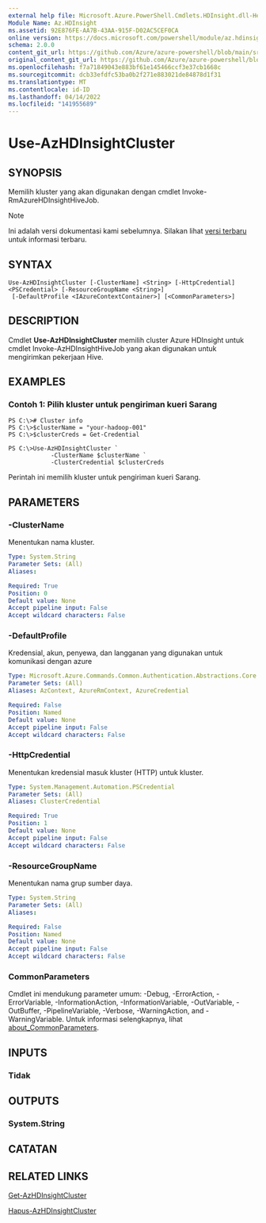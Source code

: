 ```yaml
---
external help file: Microsoft.Azure.PowerShell.Cmdlets.HDInsight.dll-Help.xml
Module Name: Az.HDInsight
ms.assetid: 92E876FE-AA7B-43AA-915F-D02AC5CEF0CA
online version: https://docs.microsoft.com/powershell/module/az.hdinsight/use-azhdinsightcluster
schema: 2.0.0
content_git_url: https://github.com/Azure/azure-powershell/blob/main/src/HDInsight/HDInsight/help/Use-AzHDInsightCluster.md
original_content_git_url: https://github.com/Azure/azure-powershell/blob/main/src/HDInsight/HDInsight/help/Use-AzHDInsightCluster.md
ms.openlocfilehash: f7a71849043e883bf61e145466ccf3e37cb1668c
ms.sourcegitcommit: dcb33efdfc53ba0b2f271e883021de84878d1f31
ms.translationtype: MT
ms.contentlocale: id-ID
ms.lasthandoff: 04/14/2022
ms.locfileid: "141955689"
---
```

# Use-AzHDInsightCluster

## SYNOPSIS
Memilih kluster yang akan digunakan dengan cmdlet Invoke-RmAzureHDInsightHiveJob.

> [!NOTE]
>Ini adalah versi dokumentasi kami sebelumnya. Silakan lihat [versi terbaru](/powershell/module/az.hdinsight/use-azhdinsightcluster) untuk informasi terbaru.

## SYNTAX

```
Use-AzHDInsightCluster [-ClusterName] <String> [-HttpCredential] <PSCredential> [-ResourceGroupName <String>]
 [-DefaultProfile <IAzureContextContainer>] [<CommonParameters>]
```

## DESCRIPTION
Cmdlet **Use-AzHDInsightCluster** memilih cluster Azure HDInsight untuk cmdlet Invoke-AzHDInsightHiveJob yang akan digunakan untuk mengirimkan pekerjaan Hive.

## EXAMPLES

### Contoh 1: Pilih kluster untuk pengiriman kueri Sarang
```
PS C:\># Cluster info
PS C:\>$clusterName = "your-hadoop-001"
PS C:\>$clusterCreds = Get-Credential

PS C:\>Use-AzHDInsightCluster `
            -ClusterName $clusterName `
            -ClusterCredential $clusterCreds
```

Perintah ini memilih kluster untuk pengiriman kueri Sarang.

## PARAMETERS

### -ClusterName
Menentukan nama kluster.

```yaml
Type: System.String
Parameter Sets: (All)
Aliases:

Required: True
Position: 0
Default value: None
Accept pipeline input: False
Accept wildcard characters: False
```

### -DefaultProfile
Kredensial, akun, penyewa, dan langganan yang digunakan untuk komunikasi dengan azure

```yaml
Type: Microsoft.Azure.Commands.Common.Authentication.Abstractions.Core.IAzureContextContainer
Parameter Sets: (All)
Aliases: AzContext, AzureRmContext, AzureCredential

Required: False
Position: Named
Default value: None
Accept pipeline input: False
Accept wildcard characters: False
```

### -HttpCredential
Menentukan kredensial masuk kluster (HTTP) untuk kluster.

```yaml
Type: System.Management.Automation.PSCredential
Parameter Sets: (All)
Aliases: ClusterCredential

Required: True
Position: 1
Default value: None
Accept pipeline input: False
Accept wildcard characters: False
```

### -ResourceGroupName
Menentukan nama grup sumber daya.

```yaml
Type: System.String
Parameter Sets: (All)
Aliases:

Required: False
Position: Named
Default value: None
Accept pipeline input: False
Accept wildcard characters: False
```

### CommonParameters
Cmdlet ini mendukung parameter umum: -Debug, -ErrorAction, -ErrorVariable, -InformationAction, -InformationVariable, -OutVariable, -OutBuffer, -PipelineVariable, -Verbose, -WarningAction, and -WarningVariable. Untuk informasi selengkapnya, lihat [about_CommonParameters](http://go.microsoft.com/fwlink/?LinkID=113216).

## INPUTS

### Tidak

## OUTPUTS

### System.String

## CATATAN

## RELATED LINKS

[Get-AzHDInsightCluster](./Get-AzHDInsightCluster.md)

[Hapus-AzHDInsightCluster](./Remove-AzHDInsightCluster.md)


